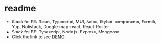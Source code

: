 # readme

- Stack for FE: React, Typescript, MUI, Axios, Styled-components, Formik, Yup, Notistack, Google-map-react, React-Router
- Stack for BE: Typescript, Node.js, Express, Mongoose
- Click the link to see [DEMO](https://msaikun.github.io/test-task/)
